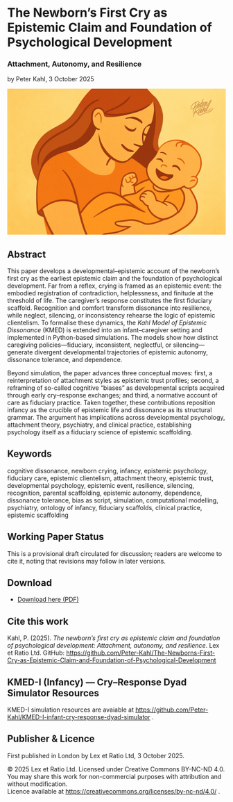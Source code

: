 # The Newborn’s First Cry as Epistemic Claim and Foundation of Psychological Development

### Attachment, Autonomy, and Resilience

by Peter Kahl, 3 October 2025

![A stylised illustration of a mother holding her smiling infant, rendered in warm orange tones. The image symbolises the newborn’s cry and caregiver recognition as the foundational exchange of epistemic life, where comfort and care scaffold resilience and autonomy.](https://github.com/Peter-Kahl/The-Newborns-First-Cry-as-Epistemic-Claim-and-Foundation-of-Psychological-Development/blob/main/mum_baby.jpg?raw=true)

## Abstract

This paper develops a developmental–epistemic account of the newborn’s first cry as the earliest epistemic claim and the foundation of psychological development. Far from a reflex, crying is framed as an epistemic event: the embodied registration of contradiction, helplessness, and finitude at the threshold of life. The caregiver’s response constitutes the first fiduciary scaffold. Recognition and comfort transform dissonance into resilience, while neglect, silencing, or inconsistency rehearse the logic of epistemic clientelism. To formalise these dynamics, the _Kahl Model of Epistemic Dissonance_ (KMED) is extended into an infant–caregiver setting and implemented in Python-based simulations. The models show how distinct caregiving policies—fiduciary, inconsistent, neglectful, or silencing—generate divergent developmental trajectories of epistemic autonomy, dissonance tolerance, and dependence.

Beyond simulation, the paper advances three conceptual moves: first, a reinterpretation of attachment styles as epistemic trust profiles; second, a reframing of so-called cognitive “biases” as developmental scripts acquired through early cry–response exchanges; and third, a normative account of care as fiduciary practice. Taken together, these contributions reposition infancy as the crucible of epistemic life and dissonance as its structural grammar. The argument has implications across developmental psychology, attachment theory, psychiatry, and clinical practice, establishing psychology itself as a fiduciary science of epistemic scaffolding.

## Keywords

cognitive dissonance, newborn crying, infancy, epistemic psychology, fiduciary care, epistemic clientelism, attachment theory, epistemic trust, developmental psychology, epistemic event, resilience, silencing, recognition, parental scaffolding, epistemic autonomy, dependence, dissonance tolerance, bias as script, simulation, computational modelling, psychiatry, ontology of infancy, fiduciary scaffolds, clinical practice, epistemic scaffolding

## Working Paper Status

This is a provisional draft circulated for discussion; readers are welcome to cite it, noting that revisions may follow in later versions.

## Download

- [Download here (PDF)](https://raw.githubusercontent.com/Peter-Kahl/The-Newborns-First-Cry-as-Epistemic-Claim-and-Foundation-of-Psychological-Development/master/Kahl_P_Newborn_Crying_as_the_First_Epistemic_Claim_2025-10-02.pdf)

## Cite this work

Kahl, P. (2025). _The newborn’s first cry as epistemic claim and foundation of psychological development: Attachment, autonomy, and resilience_. Lex et Ratio Ltd. GitHub: https://github.com/Peter-Kahl/The-Newborns-First-Cry-as-Epistemic-Claim-and-Foundation-of-Psychological-Development

## KMED-I (Infancy) — Cry–Response Dyad Simulator Resources

KMED-I simulation resources are avaiable at https://github.com/Peter-Kahl/KMED-I-infant-cry-response-dyad-simulator .

## Publisher & Licence

First published in London by Lex et Ratio Ltd, 3 October 2025.

© 2025 Lex et Ratio Ltd. Licensed under Creative Commons BY-NC-ND 4.0.\
You may share this work for non-commercial purposes with attribution and without modification.\
Licence available at https://creativecommons.org/licenses/by-nc-nd/4.0/ .